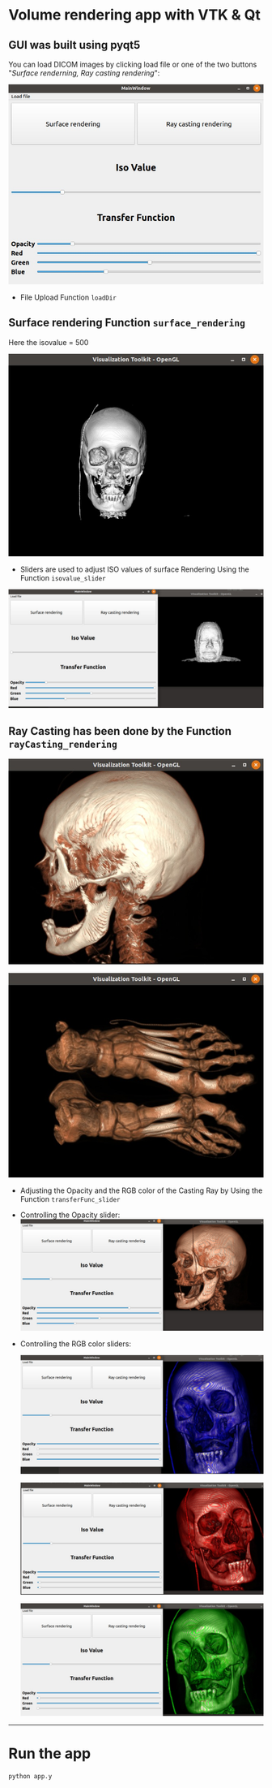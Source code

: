 # Volume rendering app with VTK & Qt

## GUI was built using pyqt5 

You can load DICOM images by clicking load file or one of the two buttons "_Surface renderning, Ray casting rendering_":

![gui](images/1.jpeg)

- File Upload Function `loadDir`

## Surface rendering Function `surface_rendering`

Here the isovalue = 500

![surface rendering, isovalue=500](images/2.jpeg)

- Sliders are used to adjust ISO values of surface Rendering Using the Function `isovalue_slider`

![surface rendering, isovalue=0](images/3.jpeg)

## Ray Casting has been done by the Function `rayCasting_rendering`

![head raycasting](images/4.jpeg)

![ankle raycasting](images/5.jpeg)

- Adjusting the Opacity and the RGB color of the Casting Ray by Using the Function `transferFunc_slider`

- Controlling the Opacity slider: 
![alt text](images/6.jpeg)

- Controlling the RGB color sliders:
  
  ![alt text](images/7.jpeg)
  
  ![alt text](images/8.jpeg)
  
  ![alt text](images/9.jpeg)

***

# Run the app

```bash
python app.y
```